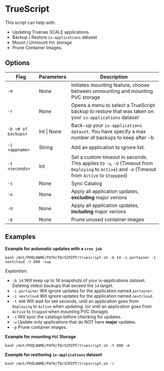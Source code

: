 # TrueScript

This script can help with:

- Updating Truenas SCALE applications
- Backup / Restore `ix-applications` dataset
- Mount / Unmount `PVC` storage
- Prune Container Images.

## Options

| Flag                | Parameters  | Description                                                                                                                                       |
| ------------------- | ----------- | ------------------------------------------------------------------------------------------------------------------------------------------------- |
| `-m`                | None        | Initiates mounting feature, choose between unmounting and mounting PVC storage                                                                       |
| `-r`                | None        | Opens a menu to select a TrueScript backup to restore that was taken on your `ix-applications` dataset                                            |
| `-b <# of backups>` | Int \| None | Back-up your `ix-applications dataset`. You have specify a max number of backups to keep after -b                                                 |
| `-i <appname>`      | String      | Add an application to ignore list.                                                                                                                |
| `-t <seconds>`      | Int         | Set a custom timeout in seconds. This applies to `-u`, `-U` (Timeout from `Deploying` to `Active`) and `-m` (Timeout from `Active` to `Stoppped`) |
| `-s`                | None        | Sync Catalog                                                                                                                                      |
| `-u`                | None        | Apply all application updates, **excluding** major verions                                                                                           |
| `-U`                | None        | Apply all application updates, **including** major verions                                                                                        |
| `-p`                | None        | Prune unused container images                                                                                                                        |

## Examples

**Example for automatic updates with a `cron job`**
```
bash /mnt/POOLNAME/PATH/TO/SCRIPT/truescript.sh -b 14 -i portainer -i nextcloud -t 600 -sup
```

*Explantion*:
- `-b 14` Will keep up to 14 snapshots of your ix-applications dataset. Deleting oldest backups that exceed the `14` target.
- `-i portainer` Will ignore updates for the application named `portainer`.
- `-i nextcloud` Will ignore updates for the application named `nextcloud`.
- `-t 600` Will wait for `600` seconds, until an application goes from `Deploying` to `Active` when updating. (or until an application goes from `Active` to `Stopped` when mounting PVC Storage).
- `-s` Will sync the catalogs before checking for updates.
- `-u` Update only applications that do NOT have **major** updates.
- `-p` Prune container images.

**Example for mounting `PVC` Storage**

```
bash /mnt/POOLNAME/PATH/TO/SCRIPT/truescript.sh -t 600 -m
```

**Example for resttoring `ix-applications` dataset**
```
bash /mnt/POOLNAME/PATH/TO/SCRIPT/truescript.sh -r
```
